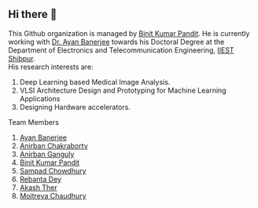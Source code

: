 ## Hi there 👋
This Github organization is managed by [Binit Kumar Pandit](www.linkedin.com/in/binit-kumar-pandit). He is currently working with [Dr. Ayan Banerjee](https://www.iiests.ac.in/IIEST/Faculty/telecom-ayan/) towards his Doctoral Degree at the Department of Electronics and Telecommunication Engineering, [IIEST Shibpur](https://www.iiests.ac.in/).\
His research interests are:
1. Deep Learning based Medical Image Analysis.
2. VLSI Architecture Design and Prototyping for Machine Learning Applications
3. Designing Hardware accelerators.

Team Members
1. [Ayan Banerjee](https://www.iiests.ac.in/IIEST/Faculty/telecom-ayan/)
2. [Anirban Chakraborty](https://github.com/AnirbanVLSI)
3. [Anirban Ganguly](https://github.com/gangulya210)
4. [Binit Kumar Pandit](https://github.com/BinitPandit94)
5. [Sampad Chowdhury](https://github.com/SampadChowdhury)
6. [Rebanta Dey](https://github.com/Rebantadey)
7. [Akash Ther](https://github.com/AKASHTHER)
8. [Moitreya Chaudhury](https://github.com/sidhp1998)
<!--

**Here are some ideas to get you started:**

🙋‍♀️ A short introduction - what is your organization all about?
🌈 Contribution guidelines - how can the community get involved?
👩‍💻 Useful resources - where can the community find your docs? Is there anything else the community should know?
🍿 Fun facts - what does your team eat for breakfast?
🧙 Remember, you can do mighty things with the power of [Markdown](https://docs.github.com/github/writing-on-github/getting-started-with-writing-and-formatting-on-github/basic-writing-and-formatting-syntax)
-->
